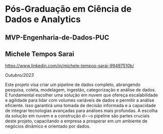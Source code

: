 # Pós-Graduação em Ciência de Dados e Analytics
## MVP-Engenharia-de-Dados-PUC

## Michele Tempos Sarai
https://www.linkedin.com/in/michele-tempos-sarai-99497510b/

*Outubro/2023*



Este projeto visa criar um pipeline de dados completo, abrangendo pesquisa, coleta, modelagem, ingestão, categorização e análise de dados.
 É fundamental escolher uma solução em nuvem que ofereça escalabilidade e agilidade para lidar com volumes variáveis de dados e permitir a análise eficiente. Isso garantirá uma tomada de decisão informada e a capacidade de integrar tecnologias avançadas para análises mais profundas.
 A escolha da solução em nuvem e a construção d¬¬o pipeline são partes cruciais deste projeto, capacitando a empresa a prosperar em um ambiente de negócios dinâmico e orientado por dados.

